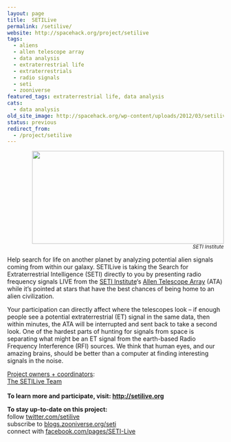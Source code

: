 ```yaml
---
layout: page
title:  SETILive
permalink: /setilive/
website: http://spacehack.org/project/setilive
tags:
  - aliens
  - allen telescope array
  - data analysis
  - extraterrestrial life
  - extraterrestrials
  - radio signals
  - seti
  - zooniverse
featured_tags: extraterrestrial life, data analysis
cats:
  - data analysis
old_site_image: http://spacehack.org/wp-content/uploads/2012/03/setilive2.jpg
status: previous
redirect_from:
  - /project/setilive
---
```


<div class = "scrape-from-old-wordpress">

<p style="text-align: right;"><img title="" src="http://spacehack.org/wp-content/uploads/2012/03/setilive_large.jpg" alt="" width="446" height="216" /><br />
<small><em>SETI Institute</em></small></p>
<p>Help search for life on another planet by analyzing potential alien signals coming from within our galaxy. SETILive is taking the Search for Extraterrestrial Intelligence (SETI) directly to you by presenting radio frequency signals LIVE from the <a href="http://seti.org">SETI Institute</a>&#8216;s <a href="http://setilive.org/about">Allen Telescope Array</a> (ATA) while it&#8217;s pointed at stars that have the best chances of being home to an alien civilization.</p>
<p>Your participation can directly affect where the telescopes look &#8211; if enough people see a potential extraterrestrial (ET) signal in the same data, then within minutes, the ATA will be interrupted and sent back to take a second look. One of the hardest parts of hunting for signals from space is separating what might be an ET signal from the earth-based Radio Frequency Interference (RFI) sources. We think that human eyes, and our amazing brains, should be better than a computer at finding interesting signals in the noise.</p>
<p><span style="text-decoration: underline;">Project owners + coordinators</span>:<br />
<a href="http://setilive.org/team">The SETILive Team</a><br />
<!--supplement--><br />
<strong>To learn more and participate, visit: <a href="http://setilive.org">http://setilive.org</a></strong></p>
<p><strong>To stay up-to-date on this project:</strong><br />
  follow <a href="http://twitter.com/setilive">twitter.com/setilive</a><br />
  subscribe to <a href="http://blogs.zooniverse.org/seti/">blogs.zooniverse.org/seti</a><br />
  connect with <a href="https://www.facebook.com/pages/SETI-Live/278910402178322">facebook.com/pages/SETI-Live</a></p>


</div>
